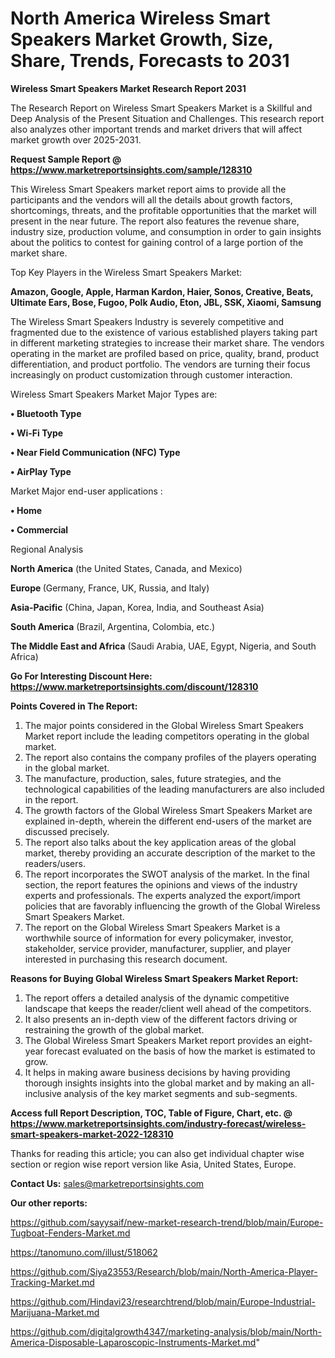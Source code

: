 # North America Wireless Smart Speakers Market Growth, Size, Share, Trends, Forecasts to 2031

<strong>Wireless Smart Speakers Market Research Report 2031</strong>

The Research Report on Wireless Smart Speakers Market is a Skillful and Deep Analysis of the Present Situation and Challenges. This research report also analyzes other important trends and market drivers that will affect market growth over 2025-2031.

<strong>Request Sample Report @ <a href=https://www.marketreportsinsights.com/sample/128310>https://www.marketreportsinsights.com/sample/128310</a></strong>

This Wireless Smart Speakers market report aims to provide all the participants and the vendors will all the details about growth factors, shortcomings, threats, and the profitable opportunities that the market will present in the near future. The report also features the revenue share, industry size, production volume, and consumption in order to gain insights about the politics to contest for gaining control of a large portion of the market share.

Top Key Players in the Wireless Smart Speakers Market:

<strong>Amazon, Google, Apple, Harman Kardon, Haier, Sonos, Creative, Beats, Ultimate Ears, Bose, Fugoo, Polk Audio, Eton, JBL, SSK, Xiaomi, Samsung</strong>

The Wireless Smart Speakers Industry is severely competitive and fragmented due to the existence of various established players taking part in different marketing strategies to increase their market share. The vendors operating in the market are profiled based on price, quality, brand, product differentiation, and product portfolio. The vendors are turning their focus increasingly on product customization through customer interaction.

Wireless Smart Speakers Market Major Types are:

<strong>• Bluetooth Type

• Wi-Fi Type

• Near Field Communication (NFC) Type

• AirPlay Type</strong>

Market Major end-user applications :

<strong>• Home

• Commercial</strong>

Regional Analysis

</u><strong><b>North America</b></strong> (the United States, Canada, and Mexico)

<strong><b>Europe </b></strong>(Germany, France, UK, Russia, and Italy)

<strong><b>Asia-Pacific</b></strong> (China, Japan, Korea, India, and Southeast Asia)

<strong><b>South America</b></strong> (Brazil, Argentina, Colombia, etc.)

<strong><b>The Middle East and Africa</b></strong> (Saudi Arabia, UAE, Egypt, Nigeria, and South Africa)

<strong>Go For Interesting Discount Here: <a href=https://www.marketreportsinsights.com/discount/128310>https://www.marketreportsinsights.com/discount/128310</a></strong>

<strong>Points Covered in The Report:</strong>
<ol>
  <li>The major points considered in the Global Wireless Smart Speakers Market report include the leading competitors operating in the global market.</li>
  <li>The report also contains the company profiles of the players operating in the global market.</li>
  <li>The manufacture, production, sales, future strategies, and the technological capabilities of the leading manufacturers are also included in the report.</li>
  <li>The growth factors of the Global Wireless Smart Speakers Market are explained in-depth, wherein the different end-users of the market are discussed precisely.</li>
  <li>The report also talks about the key application areas of the global market, thereby providing an accurate description of the market to the readers/users.</li>
  <li>The report incorporates the SWOT analysis of the market. In the final section, the report features the opinions and views of the industry experts and professionals. The experts analyzed the export/import policies that are favorably influencing the growth of the Global Wireless Smart Speakers Market.</li>
  <li>The report on the Global Wireless Smart Speakers Market is a worthwhile source of information for every policymaker, investor, stakeholder, service provider, manufacturer, supplier, and player interested in purchasing this research document.</li>
</ol>
<strong>Reasons for Buying Global Wireless Smart Speakers Market Report:</strong>

<ol>
  <li>The report offers a detailed analysis of the dynamic competitive landscape that keeps the reader/client well ahead of the competitors.</li>
  <li>It also presents an in-depth view of the different factors driving or restraining the growth of the global market.</li>
  <li>The Global Wireless Smart Speakers Market report provides an eight-year forecast evaluated on the basis of how the market is estimated to grow.</li>
  <li>It helps in making aware business decisions by having providing thorough insights insights into the global market and by making an all-inclusive analysis of the key market segments and sub-segments.</li>
</ol>
<strong>Access full Report Description, TOC, Table of Figure, Chart, etc. @ <a href=https://www.marketreportsinsights.com/industry-forecast/wireless-smart-speakers-market-2022-128310>https://www.marketreportsinsights.com/industry-forecast/wireless-smart-speakers-market-2022-128310</a></strong>


Thanks for reading this article; you can also get individual chapter wise section or region wise report version like Asia, United States, Europe.

<strong>Contact Us:</strong>
sales@marketreportsinsights.com

<strong>Our other reports:</strong>

<a href=https://github.com/sayysaif/new-market-research-trend/blob/main/Europe-Tugboat-Fenders-Market.md>https://github.com/sayysaif/new-market-research-trend/blob/main/Europe-Tugboat-Fenders-Market.md</a>

<a href=https://tanomuno.com/illust/518062>https://tanomuno.com/illust/518062</a>

<a href=https://github.com/Siya23553/Research/blob/main/North-America-Player-Tracking-Market.md>https://github.com/Siya23553/Research/blob/main/North-America-Player-Tracking-Market.md</a>

<a href=https://github.com/Hindavi23/researchtrend/blob/main/Europe-Industrial-Marijuana-Market.md>https://github.com/Hindavi23/researchtrend/blob/main/Europe-Industrial-Marijuana-Market.md</a>

<a href=https://github.com/digitalgrowth4347/marketing-analysis/blob/main/North-America-Disposable-Laparoscopic-Instruments-Market.md>https://github.com/digitalgrowth4347/marketing-analysis/blob/main/North-America-Disposable-Laparoscopic-Instruments-Market.md</a>"
